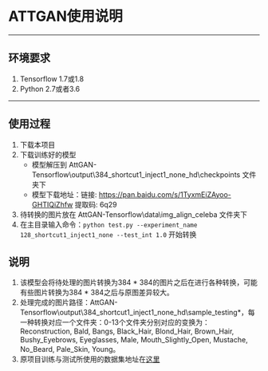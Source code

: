 # ATTGAN使用说明
***
## 环境要求
1. Tensorflow 1.7或1.8
2. Python 2.7或者3.6
***
## 使用过程
1. 下载本项目
2. 下载训练好的模型
   * 模型解压到 AttGAN-Tensorflow\output\384_shortcut1_inject1_none_hd\checkpoints 文件夹下
   * 模型下载地址：链接: https://pan.baidu.com/s/1TyxmEiZAyoo-GHTIQiZhfw 提取码: 6q29
3. 待转换的图片放在 AttGAN-Tensorflow\data\img_align_celeba 文件夹下
4. 在主目录输入命令：`python test.py --experiment_name 128_shortcut1_inject1_none --test_int 1.0` 开始转换
## 说明
1. 该模型会将待处理的图片转换为384 * 384的图片之后在进行各种转换，可能有些图片转换为384 * 384之后与原图差异较大。
2. 处理完成的图片路径：AttGAN-Tensorflow\output\384_shortcut1_inject1_none_hd\sample_testing\*，每一种转换对应一个文件夹：0-13个文件夹分别对应的变换为：Reconstruction, Bald, Bangs, Black_Hair, Blond_Hair, Brown_Hair, Bushy_Eyebrows, Eyeglasses, Male, Mouth_Slightly_Open, Mustache, No_Beard, Pale_Skin, Young。
3.  原项目训练与测试所使用的数据集地址在[这里](https://pan.baidu.com/s/1eSNpdRG#list/path=%2FCelebA%2FImg )